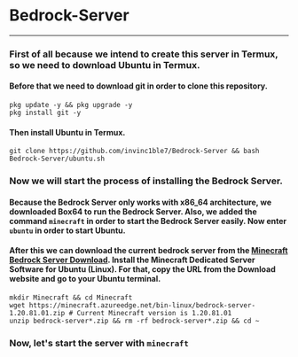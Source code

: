 # Bedrock-Server
***
### First of all because we intend to create this server in Termux, so we need to download Ubuntu in Termux.
#### Before that we need to download git in order to clone this repository.
```shell
pkg update -y && pkg upgrade -y
pkg install git -y
```
#### Then install Ubuntu in Termux.
```shell
git clone https://github.com/invinc1ble7/Bedrock-Server && bash Bedrock-Server/ubuntu.sh
```
### Now we will start the process of installing the Bedrock Server.
#### Because the Bedrock Server only works with x86_64 architecture, we downloaded Box64 to run the Bedrock Server. Also, we added the command ```minecraft``` in order to start the Bedrock Server easily. Now enter ```ubuntu``` in order to start Ubuntu.
#### After this we can download the current bedrock server from the [Minecraft Bedrock Server Download](https://www.minecraft.net/en-us/download/server/bedrock). Install the Minecraft Dedicated Server Software for Ubuntu (Linux). For that, copy the URL from the Download website and go to your Ubuntu terminal.
```
mkdir Minecraft && cd Minecraft
wget https://minecraft.azureedge.net/bin-linux/bedrock-server-1.20.81.01.zip # Current Minecraft version is 1.20.81.01
unzip bedrock-server*.zip && rm -rf bedrock-server*.zip && cd ~
```
### Now, let's start the server with ```minecraft```
